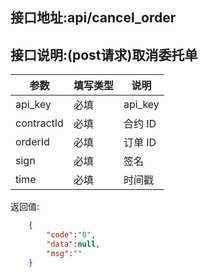 ## 接口地址:api/cancel_order

## 接口说明:(post请求)取消委托单

| 参数       | 填写类型 | 说明    |
| ---------- | -------- | ------- |
| api_key    | 必填     | api_key |
| contractId | 必填     | 合约 ID |
| orderId    | 必填     | 订单 ID |
| sign       | 必填     | 签名    |
| time       | 必填     | 时间戳  |

返回值:
```json
    {
	    "code":"0",
	    "data":null,
	    "msg":""
    }
```
